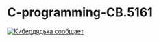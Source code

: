 # C-programming-CB.5161

[![Кибердядька сообщает](https://img.shields.io/badge/dynamic/yaml?color=green&label=%D0%9A%D0%B8%D0%B1%D0%B5%D1%80%D0%B4%D1%8F%D0%B4%D1%8C%D0%BA%D0%B0&query=%24.badge&url=https%3A%2F%2Fraw.githubusercontent.com%2Fdluciv%2Fc-programming-CB.5161%2Fcyber-under-tutor%2Fquality-check.yml)](https://raw.githubusercontent.com/dluciv/c-programming-CB.5161/cyber-under-tutor/quality-check.yml)
